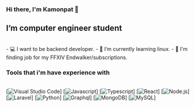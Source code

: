 ### Hi there, I'm Kamonpat 👋

## I’m computer engineer student
<br />
 - 💻 I want to be backend developer.
 - 🌱 I’m currently learning linux.
 - 💸 I'm finding job for my FFXIV Endwalker/subscriptions.

### Tools that i'm have experience with
<br />
[<img alt="Visual Studio Code"
src="https://img.icons8.com/color/48/000000/visual-studio-code-2019.png" />]
[<img alt="Javascript" 
src="https://img.icons8.com/color/48/000000/javascript--v1.png" />]
[<img alt="Typescript" 
src="https://img.icons8.com/external-tal-revivo-color-tal-revivo/48/000000/external-typescript-an-open-source-programming-language-developed-and-maintained-by-microsoft-logo-color-tal-revivo.png" />]
[<img alt="React"
src="https://img.icons8.com/color/48/000000/react-native.png" />]
[<img alt="Node.js"
src="https://img.icons8.com/fluency/48/000000/node-js.png" />]
[<img alt="Laravel"
src="https://img.icons8.com/fluency/48/000000/laravel.png" />]
[<img alt="Python"
src="https://img.icons8.com/fluency/48/000000/python.png"/>]
[<img alt="Graphql"
src="https://img.icons8.com/color/48/000000/graphql.png"/>]
[<img alt="MongoDB"
src="https://img.icons8.com/external-tal-revivo-shadow-tal-revivo/48/000000/external-mongodb-a-cross-platform-document-oriented-database-program-logo-shadow-tal-revivo.png"/>]
[<img alt="MySQL"
src="https://img.icons8.com/external-tal-revivo-color-tal-revivo/48/000000/external-mysql-an-open-source-relational-database-management-system-logo-color-tal-revivo.png"/>]
